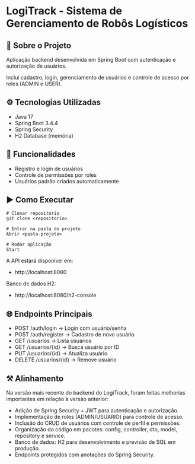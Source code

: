 # LogiTrack - Sistema de Gerenciamento de Robôs Logísticos
## 📌 Sobre o Projeto
Aplicação backend desenvolvida em Spring Boot com autenticação e autorização de usuários.

Inclui cadastro, login, gerenciamento de usuários e controle de acesso por roles (ADMIN e USER).

## ⚙️ Tecnologias Utilizadas
- Java 17
- Spring Boot 3.4.4
- Spring Security
- H2 Database (memória)

## 🔑 Funcionalidades
- Registro e login de usuários
- Controle de permissões por roles
- Usuários padrão criados automaticamente

## ▶️ Como Executar
````
# Clonar repositório
git clone <repositorio>

# Entrar na pasta do projeto
Abrir <pasta-projeto>

# Rodar aplicação
Start
````
A API estará disponível em:
- http://localhost:8080

Banco de dados H2:
- http://localhost:8080/h2-console

## 🌐 Endpoints Principais
- POST /auth/login → Login com usuário/senha
- POST /auth/register → Cadastro de novo usuário
- GET /usuarios → Lista usuários 
- GET /usuarios/{id} → Busca usuário por ID
- PUT /usuarios/{id} → Atualiza usuário
- DELETE /usuarios/{id} → Remove usuário

## ⚒️ Alinhamento
Na versão mais recente do backend do LogiTrack, foram feitas melhorias importantes em relação à versão anterior:

- Adição de Spring Security + JWT para autenticação e autorização.
- Implementação de roles (ADMIN/USUARIO) para controle de acesso.
- Inclusão do CRUD de usuários com controle de perfil e permissões.
- Organização do código em pacotes: config, controller, dto, model, repository e service.
- Banco de dados: H2 para desenvolvimento e previsão de SQL em produção.
- Endpoints protegidos com anotações do Spring Security.